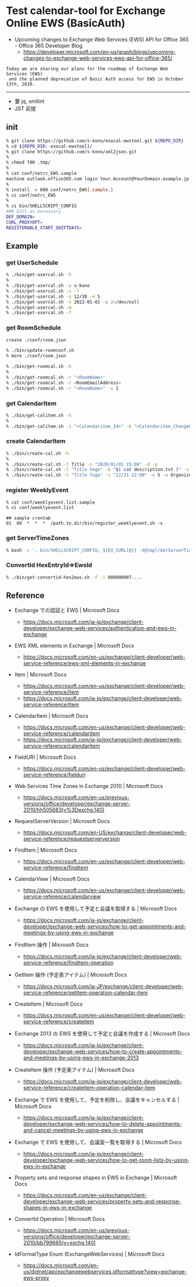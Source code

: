# Test calendar-tool for Exchange Online EWS (BasicAuth)

 * Upcoming changes to Exchange Web Services (EWS) API for Office 365 - Office 365 Developer Blog
   * https://developer.microsoft.com/en-us/graph/blogs/upcoming-changes-to-exchange-web-services-ews-api-for-office-365/
```
Today we are sharing our plans for the roadmap of Exchange Web Services (EWS)
 and the planned deprecation of Basic Auth access for EWS in October 13th, 2020.
```

---

 * 要 jq, xmllint
 * JST 前提

## init

```sh
% git clone https://github.com/s-kono/exocal-ewstool.git ${REPO_DIR}
% cd ${REPO_DIR:-exocal-ewstool}/
% git clone https://github.com/s-kono/xml2json.git
%
% chmod 700 .tmp/
%
% cat conf/netrc_EWS.sample
machine outlook.office365.com login Your.Account@YourDomain.example.jp password Your.Pass.word
%
% install -m 600 conf/netrc_EWS{.sample,}
% vi conf/netrc_EWS
%
% vi bin/SHELLSCRIPT_CONFIG
### Edit as necessary
DEF_DOMAIN=
CURL_PROXYOPT=
REGISTERABLE_START_SHIFTDAYS=
```

## Example

### get UserSchedule

```sh
% ./bin/get-usercal.sh -h
%
% ./bin/get-usercal.sh -u s-kono
% ./bin/get-usercal.sh -s -7
% ./bin/get-usercal.sh -s 12/30 -e 5
% ./bin/get-usercal.sh -s 2022-01-01 -q 2>/dev/null
% ./bin/get-usercal.sh -m
% ./bin/get-usercal.sh -f
```

### get RoomSchedule

```sh
create ./conf/room.json

% ./bin/update-roomconf.sh
% more ./conf/room.json
```

```sh
% ./bin/get-roomcal.sh -h
%
% ./bin/get-roomcal.sh -r "<RoomName>"
% ./bin/get-roomcal.sh -r <RoomEmailAddress>
% ./bin/get-roomcal.sh -r "<RoomName>" -s 1
```

### get CalendarItem

```sh
% ./bin/get-calitem.sh -h
%
% ./bin/get-calitem.sh -i "<Calendaritem_Id>" -k "<Calendaritem_ChangeKey>"
```

### create CalendarItem

```sh
% ./bin/create-cal.sh -h
%
% ./bin/create-cal.sh -t Title -s "2020/01/01 15:00" -d -p
% ./bin/create-cal.sh -t "Title hoge" -b "$( cat description.txt )" -s "11/03 23:15" -e "11/04 01:45"
% ./bin/create-cal.sh -t "Title fuga" -s "12/21 22:00" -e 5 -o Organizer -u User1,User2 -r Room
```

### register WeeklyEvent

```sh
% cat conf/weeklyevent.list.sample
% vi conf/weeklyevent.list
```

```
## sample crontab
01  09  *  *  *  /path.to.dir/bin/register_weeklyevent.sh -v
```

### get ServerTimeZones

```sh
% bash -c '. bin/SHELLSCRIPT_CONFIG; ${EX_CURL[@]} -d@tmpl/GetServerTimeZones.xml' | xmllint --format -
```

### ConvertId HexEntryId=>EwsId

```sh
% ./bin/get-convertid-hex2ews.sh -f -i 000000007....
```

## Reference

 * Exchange での認証と EWS | Microsoft Docs
   * https://docs.microsoft.com/ja-jp/exchange/client-developer/exchange-web-services/authentication-and-ews-in-exchange

 * EWS XML elements in Exchange | Microsoft Docs
   * https://docs.microsoft.com/en-us/exchange/client-developer/web-service-reference/ews-xml-elements-in-exchange
 * Item | Microsoft Docs
   * https://docs.microsoft.com/en-us/exchange/client-developer/web-service-reference/item
   * https://docs.microsoft.com/ja-jp/exchange/client-developer/web-service-reference/item
 * CalendarItem | Microsoft Docs
   * https://docs.microsoft.com/en-us/exchange/client-developer/web-service-reference/calendaritem
   * https://docs.microsoft.com/ja-jp/exchange/client-developer/web-service-reference/calendaritem
 * FieldURI | Microsoft Docs
   * https://docs.microsoft.com/en-us/exchange/client-developer/web-service-reference/fielduri

 * Web Services Time Zones in Exchange 2010 | Microsoft Docs
   * https://docs.microsoft.com/en-us/previous-versions/office/developer/exchange-server-2010/hh505683(v%3Dexchg.140)

 * RequestServerVersion | Microsoft Docs
   * https://docs.microsoft.com/en-US/exchange/client-developer/web-service-reference/requestserverversion

 * FindItem | Microsoft Docs
   * https://docs.microsoft.com/en-us/exchange/client-developer/web-service-reference/finditem
 * CalendarView | Microsoft Docs
   * https://docs.microsoft.com/en-us/exchange/client-developer/web-service-reference/calendarview
 * Exchange の EWS を使用して予定と会議を取得する | Microsoft Docs
   * https://docs.microsoft.com/ja-jp/exchange/client-developer/exchange-web-services/how-to-get-appointments-and-meetings-by-using-ews-in-exchange
 * FindItem 操作 | Microsoft Docs
   * https://docs.microsoft.com/ja-jp/exchange/client-developer/web-service-reference/finditem-operation

 * GetItem 操作 (予定表アイテム) | Microsoft Docs
   * https://docs.microsoft.com/ja-JP/exchange/client-developer/web-service-reference/getitem-operation-calendar-item

 * CreateItem | Microsoft Docs
   * https://docs.microsoft.com/en-us/exchange/client-developer/web-service-reference/createitem
 * Exchange 2013 の EWS を使用して予定と会議を作成する | Microsoft Docs
   * https://docs.microsoft.com/ja-jp/exchange/client-developer/exchange-web-services/how-to-create-appointments-and-meetings-by-using-ews-in-exchange-2013
 * CreateItem 操作 (予定表アイテム) | Microsoft Docs
   * https://docs.microsoft.com/ja-jp/exchange/client-developer/web-service-reference/createitem-operation-calendar-item

 * Exchange で EWS を使用して、予定を削除し、会議をキャンセルする | Microsoft Docs
   * https://docs.microsoft.com/ja-jp/exchange/client-developer/exchange-web-services/how-to-delete-appointments-and-cancel-meetings-by-using-ews-in-exchange

 * Exchange で EWS を使用して、会議室一覧を取得する | Microsoft Docs
   * https://docs.microsoft.com/ja-jp/exchange/client-developer/exchange-web-services/how-to-get-room-lists-by-using-ews-in-exchange

 * Property sets and response shapes in EWS in Exchange | Microsoft Docs
   * https://docs.microsoft.com/en-us/exchange/client-developer/exchange-web-services/property-sets-and-response-shapes-in-ews-in-exchange

 * ConvertId Operation | Microsoft Docs
   * https://docs.microsoft.com/en-us/previous-versions/office/developer/exchange-server-2010/bb799665(v=exchg.140)
 * IdFormatType Enum (ExchangeWebServices) | Microsoft Docs
   * https://docs.microsoft.com/en-us/dotnet/api/exchangewebservices.idformattype?view=exchange-ews-proxy

